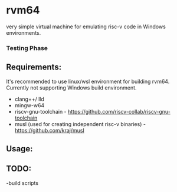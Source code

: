 # rvm64
very simple virtual machine for emulating risc-v code in Windows environments.

### Testing Phase

## Requirements:
It's recommended to use linux/wsl environment for building rvm64. Currently not supporting Windows build environment.
- clang++/ lld
- mingw-w64
- riscv-gnu-toolchain - https://github.com/riscv-collab/riscv-gnu-toolchain
- musl (used for creating independent risc-v binaries) - https://github.com/kraj/musl

## Usage:

## TODO:
-build scripts
